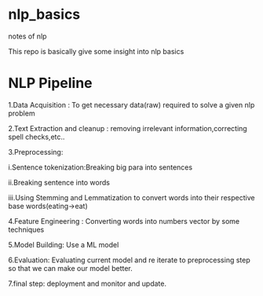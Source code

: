 # nlp_basics
notes of nlp

This repo is basically give some insight into nlp basics 

# NLP Pipeline
1.Data Acquisition : To get necessary data(raw) required to solve a given nlp problem

2.Text Extraction and cleanup : removing irrelevant information,correcting spell checks,etc..

3.Preprocessing:

i.Sentence tokenization:Breaking big para into sentences

ii.Breaking sentence into words

iii.Using Stemming and Lemmatization to convert words into their respective base words(eating->eat)

4.Feature Engineering : Converting words into numbers vector by some techniques

5.Model Building: Use a ML model

6.Evaluation: Evaluating current model and re iterate to preprocessing step so that we can make our model better.

7.final step: deployment and monitor and update.